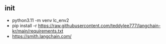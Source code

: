 ## init ##
- python3.11 -m venv lc_env2
- pip install -r https://raw.githubusercontent.com/teddylee777/langchain-kr/main/requirements.txt
- https://smith.langchain.com/
